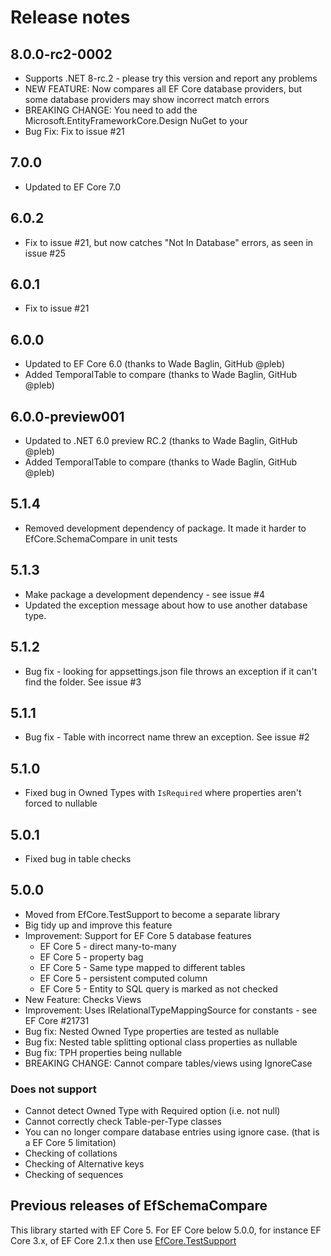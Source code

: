 # Release notes

## 8.0.0-rc2-0002

- Supports .NET 8-rc.2 - please try this version and report any problems
- NEW FEATURE: Now compares all EF Core database providers, but some database providers may show incorrect match errors
- BREAKING CHANGE: You need to add the Microsoft.EntityFrameworkCore.Design NuGet to your 
- Bug Fix: Fix to issue #21

## 7.0.0

- Updated to EF Core 7.0
 
## 6.0.2

- Fix to issue #21, but now catches "Not In Database" errors, as seen in issue #25

## 6.0.1

- Fix to issue #21

## 6.0.0

- Updated to EF Core 6.0 (thanks to Wade Baglin, GitHub @pleb)
- Added TemporalTable to compare (thanks to Wade Baglin, GitHub @pleb)

## 6.0.0-preview001

- Updated to .NET 6.0 preview RC.2 (thanks to Wade Baglin, GitHub @pleb)
- Added TemporalTable to compare (thanks to Wade Baglin, GitHub @pleb)

## 5.1.4

- Removed development dependency of package. It made it harder to EfCore.SchemaCompare in unit tests

## 5.1.3

- Make package a development dependency - see issue #4
- Updated the exception message about how to use another database type.

## 5.1.2

- Bug fix - looking for appsettings.json file throws an exception if it can't find the folder. See issue #3

## 5.1.1

- Bug fix - Table with incorrect name threw an exception. See issue #2

## 5.1.0

- Fixed bug in Owned Types with `IsRequired` where properties aren't forced to nullable

## 5.0.1

- Fixed bug in table checks

## 5.0.0

- Moved from EfCore.TestSupport to become a separate library 
- Big tidy up and improve this feature
- Improvement: Support for EF Core 5 database features
   - EF Core 5 - direct many-to-many
   - EF Core 5 - property bag
   - EF Core 5 - Same type mapped to different tables
   - EF Core 5 - persistent computed column
   - EF Core 5 - Entity to SQL query is marked as not checked
- New Feature: Checks Views
- Improvement: Uses IRelationalTypeMappingSource for constants - see EF Core #21731
- Bug fix: Nested Owned Type properties are tested as nullable
- Bug fix: Nested table splitting optional class properties as nullable
- Bug fix: TPH properties being nullable
- BREAKING CHANGE: Cannot compare tables/views using IgnoreCase

### Does not support

- Cannot detect Owned Type with Required option (i.e. not null)
- Cannot correctly check Table-per-Type classes
- You can no longer compare database entries using ignore case. (that is a EF Core 5 limitation)
- Checking of collations
- Checking of Alternative keys
- Checking of sequences


## Previous releases of EfSchemaCompare

This library started with EF Core 5. For EF Core below 5.0.0, for instance EF Core 3.x, of EF Core 2.1.x then use [EfCore.TestSupport](https://github.com/JonPSmith/EfCore.TestSupport)